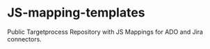 # JS-mapping-templates

Public Targetprocess Repository with JS Mappings for ADO and Jira connectors.
